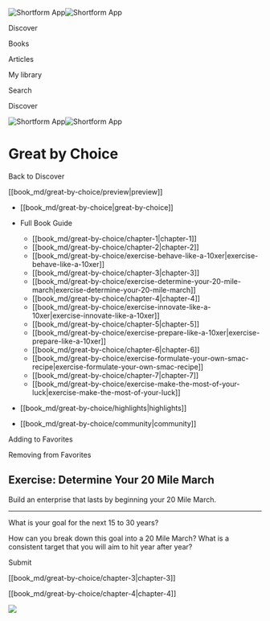 ![Shortform App](/img/logo.36a2399e.svg)![Shortform App](/img/logo-dark.70c1b072.svg)

Discover

Books

Articles

My library

Search

Discover

![Shortform App](/img/logo.36a2399e.svg)![Shortform App](/img/logo-dark.70c1b072.svg)

# Great by Choice

Back to Discover

[[book_md/great-by-choice/preview|preview]]

  * [[book_md/great-by-choice|great-by-choice]]
  * Full Book Guide

    * [[book_md/great-by-choice/chapter-1|chapter-1]]
    * [[book_md/great-by-choice/chapter-2|chapter-2]]
    * [[book_md/great-by-choice/exercise-behave-like-a-10xer|exercise-behave-like-a-10xer]]
    * [[book_md/great-by-choice/chapter-3|chapter-3]]
    * [[book_md/great-by-choice/exercise-determine-your-20-mile-march|exercise-determine-your-20-mile-march]]
    * [[book_md/great-by-choice/chapter-4|chapter-4]]
    * [[book_md/great-by-choice/exercise-innovate-like-a-10xer|exercise-innovate-like-a-10xer]]
    * [[book_md/great-by-choice/chapter-5|chapter-5]]
    * [[book_md/great-by-choice/exercise-prepare-like-a-10xer|exercise-prepare-like-a-10xer]]
    * [[book_md/great-by-choice/chapter-6|chapter-6]]
    * [[book_md/great-by-choice/exercise-formulate-your-own-smac-recipe|exercise-formulate-your-own-smac-recipe]]
    * [[book_md/great-by-choice/chapter-7|chapter-7]]
    * [[book_md/great-by-choice/exercise-make-the-most-of-your-luck|exercise-make-the-most-of-your-luck]]
  * [[book_md/great-by-choice/highlights|highlights]]
  * [[book_md/great-by-choice/community|community]]



Adding to Favorites 

Removing from Favorites 

## Exercise: Determine Your 20 Mile March

Build an enterprise that lasts by beginning your 20 Mile March.

* * *

What is your goal for the next 15 to 30 years?

How can you break down this goal into a 20 Mile March? What is a consistent target that you will aim to hit year after year?

Submit 

[[book_md/great-by-choice/chapter-3|chapter-3]]

[[book_md/great-by-choice/chapter-4|chapter-4]]

![](https://bat.bing.com/action/0?ti=56018282&Ver=2&mid=c459f622-f940-4a97-99b4-fd3e17af7fc4&sid=49fff5b0636c11eeb9c611038afc8668&vid=4a005010636c11ee80c703d4c4a7acd5&vids=0&msclkid=N&pi=0&lg=en-US&sw=800&sh=600&sc=24&nwd=1&tl=Shortform%20%7C%20Great%20by%20Choice&p=https%3A%2F%2Fwww.shortform.com%2Fapp%2Fbook%2Fgreat-by-choice%2Fexercise-determine-your-20-mile-march&r=&lt=423&evt=pageLoad&sv=1&rn=403018)
